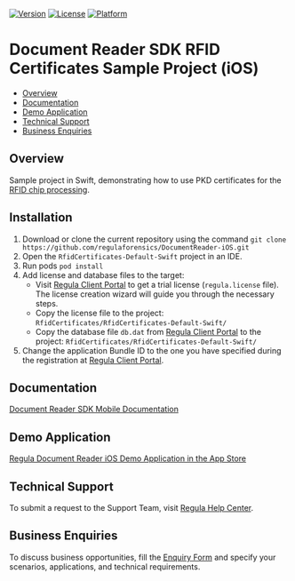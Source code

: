 [![Version](https://img.shields.io/cocoapods/v/DocumentReader.svg?style=flat)](http://cocoapods.org/pods/DocumentReader)
[![License](https://img.shields.io/cocoapods/l/DocumentReader.svg?style=flat)](http://cocoapods.org/pods/DocumentReader)
[![Platform](https://img.shields.io/cocoapods/p/DocumentReader.svg?style=flat)](http://cocoapods.org/pods/DocumentReader)

# Document Reader SDK RFID Certificates Sample Project (iOS)

* [Overview](#overview)
* [Documentation](#documentation)
* [Demo Application](#demo-application)
* [Technical Support](#technical-support)
* [Business Enquiries](#business-enquiries)

## Overview

Sample project in Swift, demonstrating how to use PKD certificates for the <a target="_blank" href="https://docs.regulaforensics.com/develop/doc-reader-sdk/mobile/configuration/rfid/">RFID chip processing</a>.

## Installation

1. Download or clone the current repository using the command `git clone https://github.com/regulaforensics/DocumentReader-iOS.git`
2. Open the `RfidCertificates-Default-Swift` project in an IDE.
3. Run pods `pod install`
4. Add license and database files to the target:
    - Visit [Regula Client Portal](https://client.regulaforensics.com/) to get a trial license (`regula.license` file). The license creation wizard will guide you through the necessary steps.
    - Copy the license file to the project: `RfidCertificates/RfidCertificates-Default-Swift/`
    - Copy the database file `db.dat` from [Regula Client Portal](https://client.regulaforensics.com/customer/databases) to the project: `RfidCertificates/RfidCertificates-Default-Swift/`
5. Change the application Bundle ID to the one you have specified during the registration at [Regula Client Portal](https://client.regulaforensics.com/).

## Documentation

<a target="_blank" href="https://docs.regulaforensics.com/develop/doc-reader-sdk/mobile/">Document Reader SDK Mobile Documentation</a>

## Demo Application

<a target="_blank" href="https://apps.apple.com/us/app/regula-document-reader/id1001303920">Regula Document Reader iOS Demo Application in the App Store</a>

## Technical Support

To submit a request to the Support Team, visit <a target="_blank" href="https://support.regulaforensics.com/hc/en-us/requests/new?utm_source=github">Regula Help Center</a>.

## Business Enquiries

To discuss business opportunities, fill the <a target="_blank" href="https://explore.regula.app/docs-support-request">Enquiry Form</a> and specify your scenarios, applications, and technical requirements.